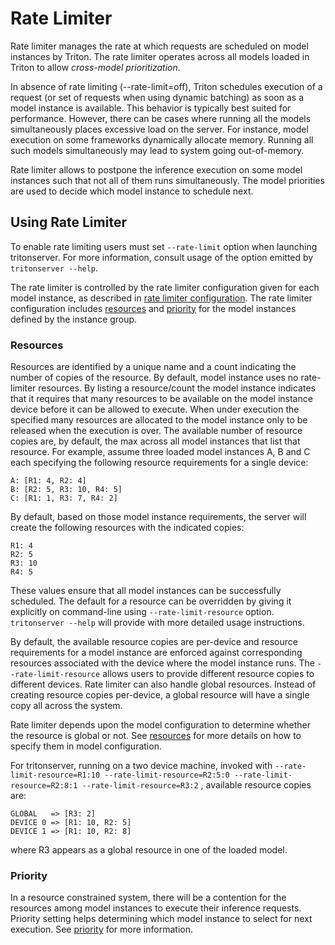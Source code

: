 <!--
# Copyright (c) 2021-2025, NVIDIA CORPORATION & AFFILIATES. All rights reserved.
#
# Redistribution and use in source and binary forms, with or without
# modification, are permitted provided that the following conditions
# are met:
#  * Redistributions of source code must retain the above copyright
#    notice, this list of conditions and the following disclaimer.
#  * Redistributions in binary form must reproduce the above copyright
#    notice, this list of conditions and the following disclaimer in the
#    documentation and/or other materials provided with the distribution.
#  * Neither the name of NVIDIA CORPORATION nor the names of its
#    contributors may be used to endorse or promote products derived
#    from this software without specific prior written permission.
#
# THIS SOFTWARE IS PROVIDED BY THE COPYRIGHT HOLDERS ``AS IS'' AND ANY
# EXPRESS OR IMPLIED WARRANTIES, INCLUDING, BUT NOT LIMITED TO, THE
# IMPLIED WARRANTIES OF MERCHANTABILITY AND FITNESS FOR A PARTICULAR
# PURPOSE ARE DISCLAIMED.  IN NO EVENT SHALL THE COPYRIGHT OWNER OR
# CONTRIBUTORS BE LIABLE FOR ANY DIRECT, INDIRECT, INCIDENTAL, SPECIAL,
# EXEMPLARY, OR CONSEQUENTIAL DAMAGES (INCLUDING, BUT NOT LIMITED TO,
# PROCUREMENT OF SUBSTITUTE GOODS OR SERVICES; LOSS OF USE, DATA, OR
# PROFITS; OR BUSINESS INTERRUPTION) HOWEVER CAUSED AND ON ANY THEORY
# OF LIABILITY, WHETHER IN CONTRACT, STRICT LIABILITY, OR TORT
# (INCLUDING NEGLIGENCE OR OTHERWISE) ARISING IN ANY WAY OUT OF THE USE
# OF THIS SOFTWARE, EVEN IF ADVISED OF THE POSSIBILITY OF SUCH DAMAGE.
-->

# Rate Limiter

Rate limiter manages the rate at which requests are scheduled on
model instances by Triton. The rate limiter operates across all
models loaded in Triton to allow *cross-model prioritization*.

In absence of rate limiting (--rate-limit=off), Triton schedules
execution of a request (or set of requests when using dynamic
batching) as soon as a model instance is available. This behavior
is typically best suited for performance. However, there can be
cases where running all the models simultaneously places excessive
load on the server. For instance, model execution on some
frameworks dynamically allocate memory. Running all such models
simultaneously may lead to system going out-of-memory.

Rate limiter allows to postpone the inference execution on some
model instances such that not all of them runs simultaneously.
The model priorities are used to decide which model instance
to schedule next.

## Using Rate Limiter

To enable rate limiting users must set `--rate-limit` option when
launching tritonserver. For more information, consult usage of
the option emitted by `tritonserver --help`.

The rate limiter is controlled by the rate limiter configuration given
for each model instance, as described in [rate limiter
configuration](model_configuration.md#rate-limiter-configuration).
The rate limiter configuration includes
[resources](model_configuration.md#resources) and
[priority](model_configuration.md#priority) for the model instances
defined by the instance group.

### Resources

Resources are identified by a unique name and a count indicating
the number of copies of the resource. By default, model instance
uses no rate-limiter resources. By listing a resource/count the
model instance indicates that it requires that many resources to
be available on the model instance device before it can be allowed
to execute. When under execution the specified many resources are
allocated to the model instance only to be released when the
execution is over. The available number of resource copies
are, by default, the max across all model instances that list that
resource. For example, assume three loaded model instances A, B
and C each specifying the following resource requirements for
a single device:

```
A: [R1: 4, R2: 4]
B: [R2: 5, R3: 10, R4: 5]
C: [R1: 1, R3: 7, R4: 2]
```

By default, based on those model instance requirements, the server
will create the following resources with the indicated copies:

```
R1: 4
R2: 5
R3: 10
R4: 5
```

These values ensure that all model instances can be successfully
scheduled. The default for a resource can be overridden by giving
it explicitly on command-line using `--rate-limit-resource` option.
`tritonserver --help` will provide with more detailed usage
instructions.

By default, the available resource copies are per-device and resource
requirements for a model instance are enforced against corresponding
resources associated with the device where the model instance runs.
The `--rate-limit-resource` allows users to provide different resource
copies to different devices. Rate limiter can also handle global
resources. Instead of creating resource copies per-device, a global
resource will have a single copy all across the system.

Rate limiter depends upon the model configuration to determine
whether the resource is global or not. See
[resources](model_configuration.md#resources) for more details on
how to specify them in model configuration.

For tritonserver, running on a two device machine, invoked with
`--rate-limit-resource=R1:10 --rate-limit-resource=R2:5:0 --rate-limit-resource=R2:8:1 --rate-limit-resource=R3:2`
, available resource copies are:

```
GLOBAL   => [R3: 2]
DEVICE 0 => [R1: 10, R2: 5]
DEVICE 1 => [R1: 10, R2: 8]
```

where R3 appears as a global resource in one of the loaded model.

### Priority

In a resource constrained system, there will be a contention for
the resources among model instances to execute their inference
requests. Priority setting helps determining which model instance
to select for next execution. See [priority](model_configuration.md#priority)
for more information.
